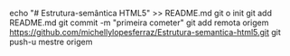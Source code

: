 echo "# Estrutura-semântica HTML5" >> README.md 
git o init 
git add README.md 
git commit -m "primeira cometer" 
git add remota origem https://github.com/michellylopesferraz/Estrutura-semantica-html5.git
 git push-u mestre origem
